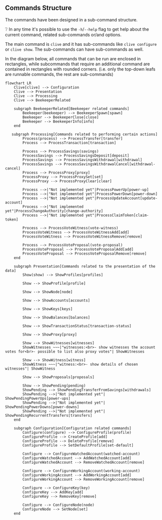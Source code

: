 ## Commands Structure

The commands have been designed in a sub-command structure.

:grey_question: In any time it's possible to use the `-h`/`--help` flag to get help about the current command,
related sub-commands or/and options.

The main command is `clive` and it has sub-commands like `clive configure` or `clive show`.
The sub-commands can have sub-commands as well.

In the diagram below, all commands that can be run are enclosed in rectangles, while subcommands that require an
additional command are contained in rectangles with rounded corners. (i.e. only the top-down leafs are runnable
commands, the rest are sub-commands)

```mermaid
flowchart LR
    Clive[clive] --> Configuration
    Clive --> Presentation
    Clive --> Processing
    Clive --> BeekeeperRelated

    subgraph BeekeeperRelated[Beekeeper related commands]
        Beekeeper(beekeeper) --> BeekeeperSpawn[spawn]
        Beekeeper --> BeekeeperClose[close]
        Beekeeper --> BeekeeperInfo[info]
    end

   subgraph Processing[Commands related to performing certain actions]
        Process(process) --> ProcessTransfer[transfer]
        Process --> ProcessTransaction[transaction]

        Process --> ProcessSavings(savings)
        ProcessSavings --> ProcessSavingsDeposit[deposit]
        ProcessSavings --> ProcessSavingsWithdrawal[withdrawal]
        ProcessSavings --> ProcessSavingsWithdrawalCancel[withdrawal-cancel]
        Process --> ProcessProxy[proxy]
        ProcessProxy --> ProcessProxySet[set]
        ProcessProxy --> ProcessProxyClear[clear]

        Process -->|"Not implemented yet"|ProcessPowerUp[power-up]
        Process -->|"Not implemented yet"|ProcessPowerDown[power-down]
        Process -->|"Not implemented yet"|ProcessUpdateAccount[update-account]
        Process -->|"Not implemented yet"|ProcessChangeAuthority[change-authority]
        Process -->|"Not implemented yet"|ProcessClaimToken[claim-token]

        Process --> ProcessVoteWitness(vote-witness)
        ProcessVoteWitness --> ProcessVoteWitnessAdd[add]
        ProcessVoteWitness --> ProcessVoteWitnessRemove[remove]

        Process --> ProcessVoteProposal(vote-proposal)
        ProcessVoteProposal --> ProcessVoteProposalAdd[add]
        ProcessVoteProposal --> ProcessVoteProposalRemove[remove]
    end

    subgraph Presentation[Commands related to the presentation of the data]
        Show(show) --> ShowProfiles[profiles]

        Show --> ShowProfile[profile]

        Show --> ShowNode[node]

        Show --> ShowAccounts[accounts]

        Show --> ShowKeys[keys]

        Show --> ShowBalances[balances]

        Show --> ShowTransactionStatus[transaction-status]

        Show --> ShowProxy[proxy]

        Show --> ShowWitnesses[witnesses]
        ShowWitnesses ~~~|"witnesses:<br>- show witnesses the account votes for<br>- possible to list also proxy votes"| ShowWitnesses

        Show --> ShowWitness[witness]
        ShowWitness ~~~|"witness:<br>- show details of chosen witnesses"| ShowWitness

        Show --> ShowProposals[proposals]

        Show --> ShowPending(pending)
        ShowPending --> ShowPendingTransferFromSavings[withdrawals]
        ShowPending -->|"Not implemented yet"| ShowPendingPowerUps[power-ups]
        ShowPending -->|"Not implemented yet"| ShowPendingPowerDowns[power-downs]
        ShowPending -->|"Not implemented yet"| ShowPendingRecurrentTransfers[transfers]
    end

    subgraph Configuration[Configuration related commands]
        Configure(configure) --> ConfigureProfile(profile)
        ConfigureProfile --> CreateProfile[add]
        ConfigureProfile --> DeleteProfile[remove]
        ConfigureProfile --> SetDefaultProfile[set-default]

        Configure --> ConfigureWatchedAccount(watched-account)
        ConfigureWatchedAccount --> AddWatchedAccount[add]
        ConfigureWatchedAccount --> RemoveWatchedAccount[remove]

        Configure --> ConfigureWorkingAccount(working-account)
        ConfigureWorkingAccount --> AddWorkingAccount[add]
        ConfigureWorkingAccount --> RemoveWorkingAccount[remove]

        Configure --> ConfigureKey(key)
        ConfigureKey --> AddKey[add]
        ConfigureKey --> RemoveKey[remove]

        Configure --> ConfigureNode(node)
        ConfigureNode --> SetNode[set]
    end
```
